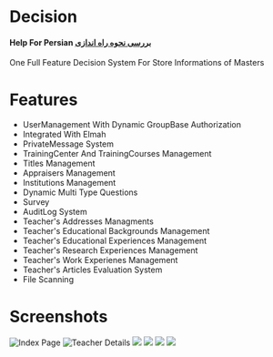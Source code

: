 # Decision
#### Help For Persian [بررسی نحوه راه اندازی](http://www.dotnettips.info/post/2432 "")
One Full Feature Decision System For Store Informations of Masters
# Features
+ UserManagement With Dynamic GroupBase Authorization
+ Integrated With Elmah
+ PrivateMessage System
+ TrainingCenter And TrainingCourses Management
+ Titles Management
+ Appraisers Management
+ Institutions Management
+ Dynamic Multi Type Questions
+ Survey 
+ AuditLog System
+ Teacher's Addresses Managments
+ Teacher's Educational Backgrounds Management
+ Teacher's Educational Experiences Management
+ Teacher's Research Experiences Management
+ Teacher's Work Experienes Management
+ Teacher's Articles Evaluation System 
+ File Scanning

# Screenshots
![Index Page](http://www.dotnettips.info/file/image?name=1-5d57c3601d3e4a54918ef86de32b0e3f.jpg "")
![Teacher Details](http://www.dotnettips.info/file/image?name=2-bc7f4967a47a4d3ca9d8c6c9db9bc3b1.jpg "")
![](http://www.dotnettips.info/file/image?name=3-45b4fc0d20264567bbe932d6e1ac62b9.jpg "")
![](http://www.dotnettips.info/file/image?name=5-709783af212549ddb53a4a01ea73f186.jpg "")
![](http://www.dotnettips.info/file/image?name=6-8ba754dfdd4f42e2a49bfc777c787ac7.jpg "")
![](http://www.dotnettips.info/file/image?name=8-ecff2cd26f6a4f45928b2f63cfc91afc.jpg "")





